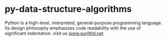 # py-data-structure-algorithms
Python is a high-level, interpreted, general-purpose programming language. Its design philosophy emphasizes code readability with the use of significant indentation.
visit us www.sunitltd.net
